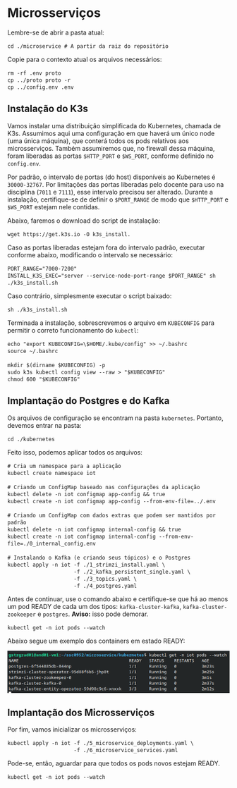 # Microsserviços

Lembre-se de abrir a pasta atual:

```shell
cd ./microservice # A partir da raiz do repositório
```

Copie para o contexto atual os arquivos necessários:

```shell
rm -rf .env proto
cp ../proto proto -r
cp ../config.env .env
```

## Instalação do K3s

Vamos instalar uma distribuição simplificada do Kubernetes, chamada de K3s. Assumimos aqui uma configuração em que haverá um único node (uma única máquina), que conterá todos os pods relativos aos microsserviços. Também assumiremos que, no firewall dessa máquina, foram liberadas as portas `$HTTP_PORT` e `$WS_PORT`, conforme definido no `config.env`.

Por padrão, o intervalo de portas (do host) disponíveis ao Kubernetes é `30000-32767`. Por limitações das portas liberadas pelo docente para uso na disciplina (`7011` e `7111`), esse intervalo precisou ser alterado. Durante a instalação, certifique-se de definir o `$PORT_RANGE` de modo que `$HTTP_PORT` e `$WS_PORT` estejam nele contidas.

Abaixo, faremos o download do script de instalação:

```shell
wget https://get.k3s.io -O k3s_install.
```

Caso as portas liberadas estejam fora do intervalo padrão, executar conforme abaixo, modificando o intervalo se necessário:

```shell
PORT_RANGE="7000-7200"
INSTALL_K3S_EXEC="server --service-node-port-range $PORT_RANGE" sh ./k3s_install.sh
```

Caso contrário, simplesmente executar o script baixado:

```shell
sh ./k3s_install.sh
```

Terminada a instalação, sobrescrevemos o arquivo em `KUBECONFIG` para permitir o correto funcionamento do `kubectl`:

```shell
echo "export KUBECONFIG=\$HOME/.kube/config" >> ~/.bashrc
source ~/.bashrc

mkdir $(dirname $KUBECONFIG) -p
sudo k3s kubectl config view --raw > "$KUBECONFIG"
chmod 600 "$KUBECONFIG"
```

## Implantação do Postgres e do Kafka

Os arquivos de configuração se encontram na pasta `kubernetes`. Portanto, devemos entrar na pasta:

```shell
cd ./kubernetes
```

Feito isso, podemos aplicar todos os arquivos:

```shell
# Cria um namespace para a aplicação
kubectl create namespace iot

# Criando um ConfigMap baseado nas configurações da aplicação
kubectl delete -n iot configmap app-config && true
kubectl create -n iot configmap app-config --from-env-file=../.env

# Criando um ConfigMap com dados extras que podem ser mantidos por padrão
kubectl delete -n iot configmap internal-config && true
kubectl create -n iot configmap internal-config --from-env-file=./0_internal_config.env

# Instalando o Kafka (e criando seus tópicos) e o Postgres
kubectl apply -n iot -f ./1_strimzi_install.yaml \
                     -f ./2_kafka_persistent_single.yaml \
                     -f ./3_topics.yaml \
                     -f ./4_postgres.yaml
```

Antes de continuar, use o comando abaixo e certifique-se que há ao menos um pod READY de cada um dos tipos: `kafka-cluster-kafka`, `kafka-cluster-zookeeper` e `postgres`. **Aviso:** isso pode demorar.

```shell
kubectl get -n iot pods --watch
```

Abaixo segue um exemplo dos containers em estado READY:

![](./image/example-wait.png)

## Implantação dos Microsserviços

Por fim, vamos inicializar os microsserviços:

```shell
kubectl apply -n iot -f ./5_microservice_deployments.yaml \
                     -f ./6_microservice_services.yaml
```

Pode-se, então, aguardar para que todos os pods novos estejam READY.

```shell
kubectl get -n iot pods --watch
```